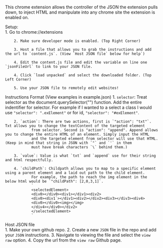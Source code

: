 This chrome extension allows the controller of the JSON the extension pulls down, to inject HTML and manipulate into any chrome site the extension is enabled on.
 

Setup:  
        1. Go to chrome://extensions
        
        2. Make sure developer mode is enabled. (Top Right Corner)
        
        3. Host a file that allows you to grab the instructions and add the url to `content.js`. (View `Host JSON file` below for help`)
        
        4. Edit the content.js file and edit the variable on line one `jsonFileUrl` to link to your JSON file.

        4. Click `load unpacked` and select the downloaded folder. (Top Left Corner)

        5. Use your JSON file to remotely edit websites!

Instructions Format   (View examples in example.json)
        1. `selector`: Treat selector as the document.querySelector("") function. Add the entire indentifier for selector. 
                For example if I wanted to a select a class I would use `"selector": ".exElement"` or for id, `"selector": "#exElement"`.

        2. `action`: There are two actions, first is `"action": "txt"`. Txt allows you to change the textContent of the targeted element
                from selector. Second is "action": "append". Append allows you to change the entire HTML of an element. Simply input the HTML
                and the targeted element from selector will use that HTML. (Keep in mind that string in JSON with `"` and `'` in them 
                must have break characters `\` behind them.)
                
        3. `value`: Value is what `txt` and `append` use for their string and html respectfully.
        
        4. `childPath`: Childpath allows you to map to a specific element using a parent element and a laid out path to the child element.
                For example, the path to reach the img element in the below html would be `"childPath": [2,0,3,1]`.
                `
                <selectedElement>
                <div0></div0><div1></div1><div2>
                <div0><div1`></div1><div2></div2><div3></div3><div4>
                <div0></div0><img></img>
                </div4></div0></div2>
                </selectedElement>
                `

Host JSON file  
        1. Make your own github repo.
        2. Create a new `JSON` file in the repo and add your `JSON` instructions.
        3. Navigate to viewing the file and select the `view raw` option.
        4. Copy the url from the `view raw` Github page.
